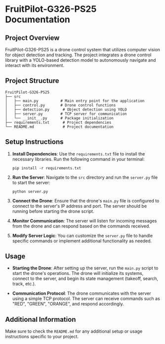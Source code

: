 # FruitPilot-G326-PS25 Documentation

## Project Overview
FruitPilot-G326-PS25 is a drone control system that utilizes computer vision for object detection and tracking. The project integrates a drone control library with a YOLO-based detection model to autonomously navigate and interact with its environment.

## Project Structure
```
FruitPilot-G326-PS25
├── src
│   ├── main.py          # Main entry point for the application
│   ├── control.py       # Drone control functions
│   ├── detection.py      # Object detection using YOLO
│   ├── server.py        # TCP server for communication
│   └── __init__.py      # Package initialization
├── requirements.txt      # Project dependencies
└── README.md             # Project documentation
```

## Setup Instructions

1. **Install Dependencies**: 
   Use the `requirements.txt` file to install the necessary libraries. Run the following command in your terminal:
   ```
   pip install -r requirements.txt
   ```

2. **Run the Server**: 
   Navigate to the `src` directory and run the `server.py` file to start the server:
   ```
   python server.py
   ```

3. **Connect the Drone**: 
   Ensure that the drone's `main.py` file is configured to connect to the server's IP address and port. The server should be running before starting the drone script.

4. **Monitor Communication**: 
   The server will listen for incoming messages from the drone and can respond based on the commands received.

5. **Modify Server Logic**: 
   You can customize the `server.py` file to handle specific commands or implement additional functionality as needed.

## Usage

- **Starting the Drone**: 
  After setting up the server, run the `main.py` script to start the drone's operations. The drone will initialize its systems, connect to the server, and begin its state management (takeoff, search, track, etc.).

- **Communication Protocol**: 
  The drone communicates with the server using a simple TCP protocol. The server can receive commands such as "RED", "GREEN", "ORANGE", and respond accordingly.

## Additional Information
Make sure to check the `README.md` for any additional setup or usage instructions specific to your project.